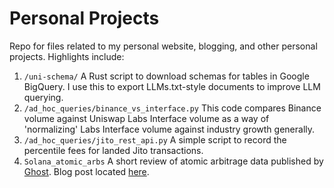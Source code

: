 # Personal Projects
Repo for files related to my personal website, blogging, and other personal projects. Highlights include:

1. `/uni-schema/` A Rust script to download schemas for tables in Google BigQuery. I use this to export LLMs.txt-style documents to improve LLM querying.
2. `/ad_hoc_queries/binance_vs_interface.py` This code compares Binance volume against Uniswap Labs Interface volume as a way of 'normalizing' Labs Interface volume against industry growth generally.
3. `/ad_hoc_queries/jito_rest_api.py` A simple script to record the percentile fees for landed Jito transactions.
4. `Solana_atomic_arbs` A short review of atomic arbitrage data published by [Ghost](http://tryghost.xyz). Blog post located [here](https://zachrwong.info/a-short-exploration-of-solana-mev-data/).
